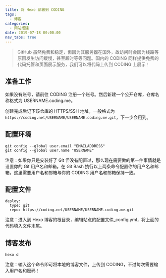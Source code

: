 ```yaml
---
title: 将 Hexo 部署到 CODING
tags:
  - 博客
categories:
  - 网站搭建
date: 2019-07-18 00:00:00
nav_tabs: true
---
```


> GitHub 虽然免费和稳定，但因为其服务器在国外，故访问时会因为线路等原因发生访问缓慢，甚至超时等等问题。国内的 CODING 同样提供免费的代码托管和页面展示服务，我们可以将代码上传到 CODING 上展示！

<!-- more -->

## 准备工作

如果没有账号，请前往 CODING 注册一个账号。然后新建一个公开仓库，仓库名称格式为 USERNAME.coding.me。

创建完成后记下该仓库的 HTTPS/SSH 地址，一般格式为 `https://coding.net/USERNAME/USERNAME.coding.me.git`，下一步会用到。

## 配置环境

```
git config --global user.email "EMAILADDRESS"
git config --global user.name "USERNAME"
```

注意：如果你只是安装好了 Git 但没有配置过，那么现在需要做的第一件事情就是设置你的 Git 用户名和邮箱。在 Git Bash 执行以上两条命令配置你的用户名和邮箱，这里需要用户名和邮箱与你的 CODING 用户名和邮箱保持一致。

## 配置文件

```
deploy:
  type: git
  repo: https://coding.net/USERNAME/USERNAME.coding.me.git
```

注意：进入到 Hexo 博客的根目录，编辑站点的配置文件_config.yml，将上面的代码填入文件末尾。

## 博客发布

```
hexo d
```

注意：输入这个命令即可将本地的博客文件，上传到 CODING，不过每次需要输入用户名和密码！
